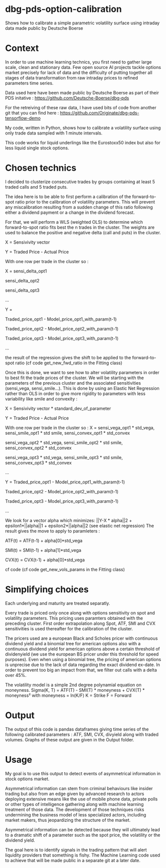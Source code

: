 # dbg-pds-option-calibration
Shows how to calibrate a simple parametric volatility surface using intraday data made public by Deutsche Boerse


# Context

In order to use machine learning technics, you first need to gather large scale, clean and stationary data.
Few open source AI projects tackle options market precisely for lack of data and the difficulty of putting together all stages of data transformation from raw intraday prices to refined parameters time series.

Data used here have been made public by Deutsche Boerse as part of their PDS initative : https://github.com/Deutsche-Boerse/dbg-pds

For the retreiving of these raw data, I have used bits of code from another git that you can find here : https://github.com/Originate/dbg-pds-tensorflow-demo

My code, written in Python, shows how to calibrate a volatility surface using only trade data sampled with 1 minute intervals.

This code works for liquid underlings like the Eurostoxx50 index but also for less liquid single stock options.


# Chosen technics

I decided to clusterize consecutive trades by groups containing at least 5 traded calls and 5 traded puts.

The idea here is to be able to first perform a calibration of the forward-to-spot ratio prior to the calibration of volatility parameters. This will prevent any miscalibration resulting from a sudden change of this ratio following either a dividend payment or a change in the dividend forecast.

For that, we will perform a WLS (weighted OLS) to determine which forward-to-spot ratio fits best the n trades in the cluster.
The weights are used to balance the positive and negative delta (call and puts) in the cluster.

X = Sensivivity vector

Y = Traded Price - Actual Price

With one row per trade in the cluster so :

X = 
sensi_delta_opt1

sensi_delta_opt2

sensi_delta_opt3

...

Y = 

Traded_price_opt1 - Model_price_opt1_with_param(t-1)

Traded_price_opt2 - Model_price_opt2_with_param(t-1)

Traded_price_opt3 - Model_price_opt3_with_param(t-1)

...

the result of the regression gives the shift to be applied to the forward-to-spot ratio (cf code get_new_fwd_ratio in the Fitting class)


Once this is done, we want to see how to alter volatility parameters in order to best fit the trade prices of the cluster. We will be starting with the parameters of the previous cluster and the associated sensitivities (sensi_vega, sensi_smile...). This is done by using an Elastic Net Regression rather than OLS in order to give more rigidity to parameters with less variability like smile and convexity :

X = Sensivivity vector * standard_dev_of_parameter

Y = Traded Price - Actual Price

With one row per trade in the cluster so :
X = 
sensi_vega_opt1 * std_vega,  sensi_smile_opt1 * std smile,  sensi_convex_opt1 * std_convex

sensi_vega_opt2 * std_vega,  sensi_smile_opt2 * std smile,  sensi_convex_opt2 * std_convex

sensi_vega_opt3 * std_vega,  sensi_smile_opt3 * std smile,  sensi_convex_opt3 * std_convex

...

Y = 
Traded_price_opt1 - Model_price_opt1_with_param(t-1)

Traded_price_opt2 - Model_price_opt2_with_param(t-1)

Traded_price_opt3 - Model_price_opt3_with_param(t-1)

...

We look for a vector alpha which minimizes: ||Y-X * alpha||2 + epsilon1*||alpha||1 + epsilon2*||alpha||2   (see elastic net regression)
The result gives the move to apply to paramleters :

ATF(t) = ATF(t-1) + alpha[0]*std_vega

SMI(t) = SMI(t-1) + alpha[1]*std_vega

CVX(t) = CVX(t-1) + alpha[0]*std_vega

cf code (cf code get_new_vols_params in the Fitting class)


# Simplifying choices

Each underlying and maturity are treated separatly.

Every trade is priced only once along with options sensitivity on spot and volatility parameters. This pricing uses paramters obtained with the preceding cluster. First order extrapolation along Spot, ATF, SMI and CVX sensitivities is used thereafter for the calibration of the cluster.

The pricers used are a european Black and Scholes pricer with continuous dividend yield and a binomial tree for american options also with a continuous dividend yield for american options above a certain threshold of dividenyield (we use the european BS pricer under this threshold for speed purposes). 
Even when using a binomial tree, the pricing of american options is unprecise due to the lack of data regarding the exact dividend ex-date. In order to prevent too big an impact from that, we filter out calls with a delta over 45%.

The volatility model is a simple 2nd degree polynamial equation on moneyness.
Sigma(K, T) = ATF(T) - SMI(T) * moneyness +  CVX(T) * moneyness²
with moneyness = ln(K/F)
K = Strike
F = Forward


# Output

The output of this code is pandas dataframes giving time series of the following calibrated parameters : ATF, SMI, CVX, divyield along with traded volumes.
Graphs of these output are given in the Output folder.


# Usage

My goal is to use this output to detect events of asymmetrical information in stock options market.

Asymmetrical information can stem from criminal behaviours like insider trading but also from an edge given by advanced research to actors deploying extensive means like the use of mobile phone data, private polls or other types of intelligence gathering along with machine learning treatment of those data.
The development of those techniques risks undermining the business model of less specialized actors, including market makers, thus jeopardizing the structure of the market.

Asymmetrical information can be detected because they will ultimately lead to a dramatic shift of a parameter such as the spot price, the volatility or the dividend yield.

The goal here is to identify signals in the trading pattern that will alert liquidity providers that something is fishy.
The Machine Learning code used to achieve that will be made public in a separate git at a later date.

